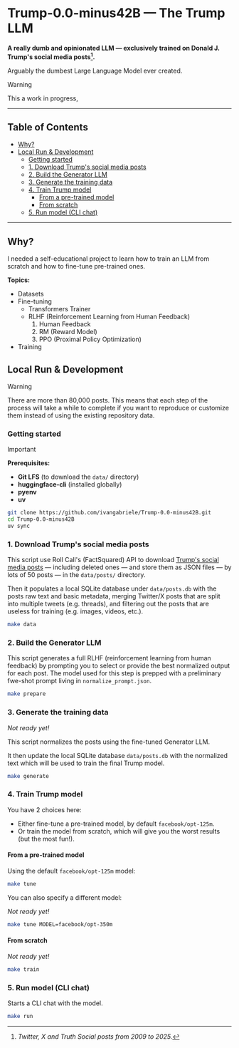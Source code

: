 # Trump-0.0-minus42B — The Trump LLM

**A really dumb and opinionated LLM — exclusively trained on Donald J. Trump's social media posts[^note].**

Arguably the dumbest Large Language Model ever created.

> [!WARNING]  
> This a work in progress,

[^note]: _Twitter, X and Truth Social posts from 2009 to 2025._

---

## Table of Contents

- [Why?](#why)
- [Local Run \& Development](#local-run--development)
  - [Getting started](#getting-started)
  - [1. Download Trump's social media posts](#1-download-trumps-social-media-posts)
  - [2. Build the Generator LLM](#2-build-the-generator-llm)
  - [3. Generate the training data](#3-generate-the-training-data)
  - [4. Train Trump model](#4-train-trump-model)
    - [From a pre-trained model](#from-a-pre-trained-model)
    - [From scratch](#from-scratch)
  - [5. Run model (CLI chat)](#5-run-model-cli-chat)

---

## Why?

I needed a self-educational project to learn how to train an LLM from scratch and how to fine-tune pre-trained ones.

**Topics:**

- Datasets
- Fine-tuning
  - Transformers Trainer
  - RLHF (Reinforcement Learning from Human Feedback)
    1. Human Feedback
    2. RM (Reward Model)
    3. PPO (Proximal Policy Optimization)
- Training

## Local Run & Development

> [!WARNING]  
> There are more than 80,000 posts. This means that each step of the process will take a while to complete if you want to
> reproduce or customize them instead of using the existing repository data.

### Getting started

> [!IMPORTANT]  
> **Prerequisites:**
> - **Git LFS** (to download the `data/` directory)
> - **huggingface-cli** (installed globally)
> - **pyenv**
> - **uv**

```sh
git clone https://github.com/ivangabriele/Trump-0.0-minus42B.git
cd Trump-0.0-minus42B
uv sync
```

### 1. Download Trump's social media posts

This script use Roll Call's (FactSquared) API to download [Trump's social media
posts](https://rollcall.com/factbase-twitter/?platform=all&sort=date&sort_order=asc&page=1) — including deleted ones —
and store them as JSON files — by lots of 50 posts — in the `data/posts/` directory. 

Then it populates a local SQLite database under `data/posts.db` with the posts raw text and basic metadata, merging
Twitter/X posts that are split into multiple tweets (e.g. threads), and filtering out the posts that are useless for
training (e.g. images, videos, etc.).

```sh
make data
```

### 2. Build the Generator LLM

This script generates a full RLHF (reinforcement learning from human feedback) by prompting you to select or provide the
best normalized output for each post. The model used for this step is prepped with a preliminary fwe-shot prompt living
in `normalize_prompt.json`.

```sh
make prepare
```

### 3. Generate the training data

_Not ready yet!_

This script normalizes the posts using the fine-tuned Generator LLM.

It then update the local SQLite database `data/posts.db` with the normalized text which will be used to train the final
Trump model.


```sh
make generate
```

### 4. Train Trump model

You have 2 choices here:
- Either fine-tune a pre-trained model, by default `facebook/opt-125m`.
- Or train the model from scratch, which will give you the worst results (but the most fun!).

#### From a pre-trained model

Using the default `facebook/opt-125m` model:

```sh
make tune
```

You can also specify a different model:

_Not ready yet!_

```sh
make tune MODEL=facebook/opt-350m
```

#### From scratch

_Not ready yet!_

```sh
make train
```

### 5. Run model (CLI chat)

Starts a CLI chat with the model.

```sh
make run
```
